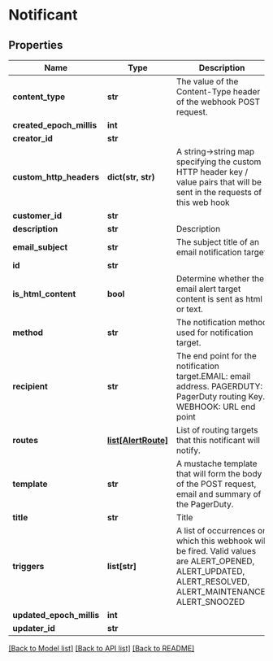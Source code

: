 # Notificant

## Properties
Name | Type | Description | Notes
------------ | ------------- | ------------- | -------------
**content_type** | **str** | The value of the Content-Type header of the webhook POST request. | [optional] 
**created_epoch_millis** | **int** |  | [optional] 
**creator_id** | **str** |  | [optional] 
**custom_http_headers** | **dict(str, str)** | A string-&gt;string map specifying the custom HTTP header key / value pairs that will be sent in the requests of this web hook | [optional] 
**customer_id** | **str** |  | [optional] 
**description** | **str** | Description | 
**email_subject** | **str** | The subject title of an email notification target | [optional] 
**id** | **str** |  | [optional] 
**is_html_content** | **bool** | Determine whether the email alert target content is sent as html or text. | [optional] 
**method** | **str** | The notification method used for notification target. | 
**recipient** | **str** | The end point for the notification target.EMAIL: email address.  PAGERDUTY: PagerDuty routing Key.  WEBHOOK: URL end point | 
**routes** | [**list[AlertRoute]**](AlertRoute.md) | List of routing targets that this notificant will notify. | [optional] 
**template** | **str** | A mustache template that will form the body of the POST request, email and summary of the PagerDuty. | 
**title** | **str** | Title | 
**triggers** | **list[str]** | A list of occurrences on which this webhook will be fired.  Valid values are ALERT_OPENED, ALERT_UPDATED, ALERT_RESOLVED, ALERT_MAINTENANCE, ALERT_SNOOZED | 
**updated_epoch_millis** | **int** |  | [optional] 
**updater_id** | **str** |  | [optional] 

[[Back to Model list]](../README.md#documentation-for-models) [[Back to API list]](../README.md#documentation-for-api-endpoints) [[Back to README]](../README.md)


